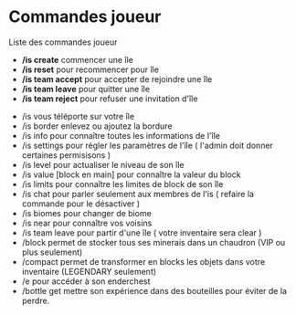 # Commandes joueur

Liste des commandes joueur



- **/is create**  commencer une île  
- **/is reset**  pour recommencer pour île  
- **/is team accept**   pour accepter de rejoindre une île  
- **/is team leave**  pour quitter une île  
- **/is team reject**  pour refuser une invitation d'île

* /is   vous téléporte sur votre île 
* /is border  enlevez ou ajoutez la bordure 
* /is info  pour connaître toutes les informations de l'île
* /is settings  pour régler les paramètres de l'île \( l'admin doit donner certaines permisisons \)
* /is level  pour actualiser le niveau de son île
* /is value \[block en main\]   pour connaître la valeur du block
* /is limits  pour connaître les limites de block de son île 
* /is chat  pour parler seulement aux membres de l'is \( refaire la commande pour le désactiver \) 
* /is biomes  pour changer de biome 
* /is near  pour connaître vos voisins 
* /is team leave  pour partir d'une île \( votre inventaire sera clear \) 
* /block  permet de stocker tous ses minerais dans un chaudron \(VIP ou plus seulement\) 
* /compact  permet de transformer en blocks les objets dans votre inventaire \(LEGENDARY seulement\)
* /e  pour accéder à son enderchest
* /bottle get  mettre son expérience dans des bouteilles pour éviter de la perdre.






